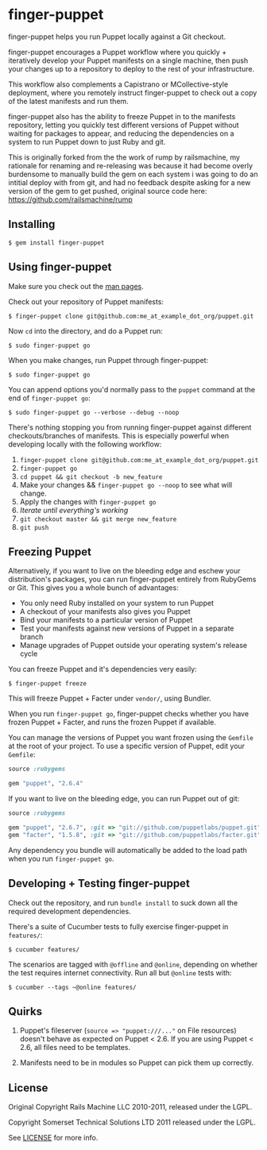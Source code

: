 finger-puppet
====

finger-puppet helps you run Puppet locally against a Git checkout.

finger-puppet encourages a Puppet workflow where you quickly + iteratively develop your
Puppet manifests on a single machine, then push your changes up to a repository
to deploy to the rest of your infrastructure.

This workflow also complements a Capistrano or MCollective-style deployment,
where you remotely instruct finger-puppet to check out a copy of the latest manifests
and run them.

finger-puppet also has the ability to freeze Puppet in to the manifests repository,
letting you quickly test different versions of Puppet without waiting for
packages to appear, and reducing the dependencies on a system to run Puppet
down to just Ruby and git.

This is originally forked from the the work of rump by railsmachine, my rationale for 
renaming and re-releasing was because it had become overly burdensome to manually build 
the gem on each system i was going to do an intitial deploy with from git, and had no 
feedback despite asking for a new version of the gem to get pushed, original source code 
here: https://github.com/railsmachine/rump

Installing
----------

    $ gem install finger-puppet

Using finger-puppet
----------

Make sure you check out the [man pages](finger-puppet/blob/master/man/finger-puppet.1.ronn).

Check out your repository of Puppet manifests:

    $ finger-puppet clone git@github.com:me_at_example_dot_org/puppet.git

Now `cd` into the directory, and do a Puppet run:

    $ sudo finger-puppet go

When you make changes, run Puppet through finger-puppet:

    $ sudo finger-puppet go

You can append options you'd normally pass to the `puppet` command at the end
of `finger-puppet go`:

    $ sudo finger-puppet go --verbose --debug --noop

There's nothing stopping you from running finger-puppet against different checkouts/branches
of manifests. This is especially powerful when developing locally with the following
workflow:

   1. `finger-puppet clone git@github.com:me_at_example_dot_org/puppet.git`
   2. `finger-puppet go`
   3. `cd puppet && git checkout -b new_feature`
   4. Make your changes &amp;&amp; `finger-puppet go --noop` to see what will change.
   5. Apply the changes with `finger-puppet go`
   6. *Iterate until everything's working*
   7. `git checkout master && git merge new_feature`
   8. `git push`

Freezing Puppet
---------------

Alternatively, if you want to live on the bleeding edge and eschew your
distribution's packages, you can run finger-puppet entirely from RubyGems or Git. This
gives you a whole bunch of advantages:

 * You only need Ruby installed on your system to run Puppet
 * A checkout of your manifests also gives you Puppet
 * Bind your manifests to a particular version of Puppet
 * Test your manifests against new versions of Puppet in a separate branch
 * Manage upgrades of Puppet outside your operating system's release cycle

You can freeze Puppet and it's dependencies very easily:

    $ finger-puppet freeze

This will freeze Puppet + Facter under `vendor/`, using Bundler.

When you run `finger-puppet go`, finger-puppet checks whether you have frozen Puppet + Facter, and
runs the frozen Puppet if available.

You can manage the versions of Puppet you want frozen using the `Gemfile` at
the root of your project. To use a specific version of Puppet, edit your
`Gemfile`:

```ruby
source :rubygems

gem "puppet", "2.6.4"
```

If you want to live on the bleeding edge, you can run Puppet out of git:

```ruby
source :rubygems

gem "puppet", "2.6.7", :git => "git://github.com/puppetlabs/puppet.git", :tag => "2.7.0rc1"
gem "facter", "1.5.8", :git => "git://github.com/puppetlabs/facter.git", :tag => "1.5.9rc5"
```

Any dependency you bundle will automatically be added to the load path when you
run `finger-puppet go`.

Developing + Testing finger-puppet
-------------------------

Check out the repository, and run `bundle install` to suck down all the
required development dependencies.

There's a suite of Cucumber tests to fully exercise finger-puppet in `features/`:

    $ cucumber features/

The scenarios are tagged with `@offline` and `@online`, depending on whether
the test requires internet connectivity. Run all but `@online` tests with:

    $ cucumber --tags ~@online features/

Quirks
------

1. Puppet's fileserver (`source => "puppet:///..."` on File resources) doesn't
   behave as expected on Puppet < 2.6. If you are using Puppet < 2.6, all files
   need to be templates.

2. Manifests need to be in modules so Puppet can pick them up correctly.

License
-------

Original Copyright Rails Machine LLC 2010-2011, released under the LGPL. 

Copyright Somerset Technical Solutions LTD 2011 released under the LGPL. 

See [LICENSE](finger-puppet/blob/master/LICENSE) for more info.

